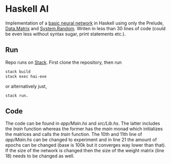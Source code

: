 # Haskell AI
Implementation of a [basic neural network](https://iamtrask.github.io/2015/07/12/basic-python-network/) in Haskell using only the Prelude, [Data.Matrix](https://hackage.haskell.org/package/matrix-0.3.6.1) and [System.Random](https://hackage.haskell.org/package/random).
Writen in less than 30 lines of code (could be even less without syntax sugar, print statements etc.).

## Run
Repo runs on [Stack](https://docs.haskellstack.org/en/stable/README/). First clone the repository, then run

```bash
stack build
stack exec hai-exe
```
or alternatively just,

```
stack run.
```

## Code
The code can be found in *app/Main.hs* and *src/Lib.hs*. The latter includes the *train* function whereas the former has the *main* monad which initializes the matrices and calls the *train* function.
The 10th and 11th line of *app/Main.hs* can be changed to experiment and in line 21 the amount of epochs can be changed (base is 100k but it converges way lower than that).
If the size of the network is changed then the size of the weight matrix (line 18) needs to be changed as well.
